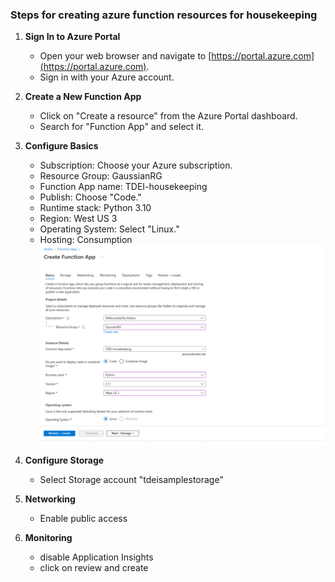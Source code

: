 ### Steps for creating azure function resources for housekeeping
1. **Sign In to Azure Portal**
   
   - Open your web browser and navigate to [https://portal.azure.com](https://portal.azure.com).
   - Sign in with your Azure account.

2. **Create a New Function App**

   - Click on "Create a resource" from the Azure Portal dashboard.
   - Search for "Function App" and select it.

3. **Configure Basics**

   - Subscription: Choose your Azure subscription.
   - Resource Group: GaussianRG
   - Function App name: TDEI-housekeeping
   - Publish: Choose "Code."
   - Runtime stack: Python 3.10
   - Region: West US 3
   - Operating System: Select "Linux."
   - Hosting: Consumption
![img.png](img.png)
4. **Configure Storage**
   - Select Storage account "tdeisamplestorage"
5. **Networking**
   - Enable public access
6. **Monitoring**
   - disable Application Insights 
   - click on review and create

